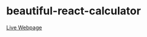 # beautiful-react-calculator
[Live Webpage](https://vivanstanislaus.github.io/beautiful-react-calculator/)

